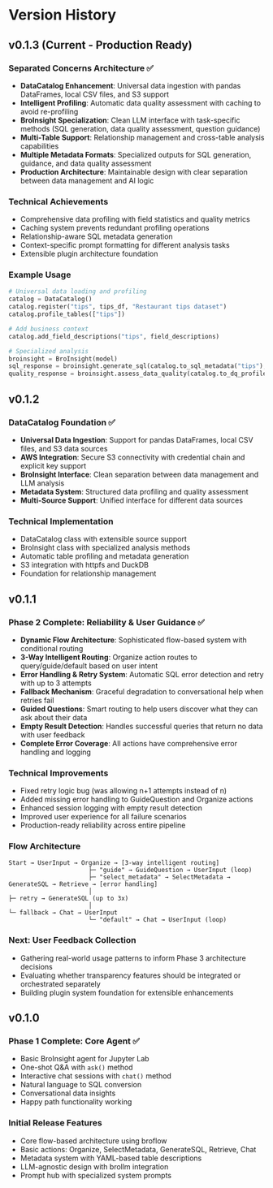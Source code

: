 # Version History

## v0.1.3 (Current - Production Ready)

### Separated Concerns Architecture ✅
- **DataCatalog Enhancement**: Universal data ingestion with pandas DataFrames, local CSV files, and S3 support
- **Intelligent Profiling**: Automatic data quality assessment with caching to avoid re-profiling
- **BroInsight Specialization**: Clean LLM interface with task-specific methods (SQL generation, data quality assessment, question guidance)
- **Multi-Table Support**: Relationship management and cross-table analysis capabilities
- **Multiple Metadata Formats**: Specialized outputs for SQL generation, guidance, and data quality assessment
- **Production Architecture**: Maintainable design with clear separation between data management and AI logic

### Technical Achievements
- Comprehensive data profiling with field statistics and quality metrics
- Caching system prevents redundant profiling operations
- Relationship-aware SQL metadata generation
- Context-specific prompt formatting for different analysis tasks
- Extensible plugin architecture foundation

### Example Usage
```python
# Universal data loading and profiling
catalog = DataCatalog()
catalog.register("tips", tips_df, "Restaurant tips dataset")
catalog.profile_tables(["tips"])

# Add business context
catalog.add_field_descriptions("tips", field_descriptions)

# Specialized analysis
broinsight = BroInsight(model)
sql_response = broinsight.generate_sql(catalog.to_sql_metadata("tips"), "What's the average tip?")
quality_response = broinsight.assess_data_quality(catalog.to_dq_profile("tips"), "Is my data clean?")
```

## v0.1.2

### DataCatalog Foundation ✅
- **Universal Data Ingestion**: Support for pandas DataFrames, local CSV files, and S3 data sources
- **AWS Integration**: Secure S3 connectivity with credential chain and explicit key support
- **BroInsight Interface**: Clean separation between data management and LLM analysis
- **Metadata System**: Structured data profiling and quality assessment
- **Multi-Source Support**: Unified interface for different data sources

### Technical Implementation
- DataCatalog class with extensible source support
- BroInsight class with specialized analysis methods
- Automatic table profiling and metadata generation
- S3 integration with httpfs and DuckDB
- Foundation for relationship management

## v0.1.1

### Phase 2 Complete: Reliability & User Guidance ✅
- **Dynamic Flow Architecture**: Sophisticated flow-based system with conditional routing
- **3-Way Intelligent Routing**: Organize action routes to query/guide/default based on user intent
- **Error Handling & Retry System**: Automatic SQL error detection and retry with up to 3 attempts
- **Fallback Mechanism**: Graceful degradation to conversational help when retries fail
- **Guided Questions**: Smart routing to help users discover what they can ask about their data
- **Empty Result Detection**: Handles successful queries that return no data with user feedback
- **Complete Error Coverage**: All actions have comprehensive error handling and logging

### Technical Improvements
- Fixed retry logic bug (was allowing n+1 attempts instead of n)
- Added missing error handling to GuideQuestion and Organize actions
- Enhanced session logging with empty result detection
- Improved user experience for all failure scenarios
- Production-ready reliability across entire pipeline

### Flow Architecture
```
Start → UserInput → Organize → [3-way intelligent routing]
                      ├─ "guide" → GuideQuestion → UserInput (loop)
                      ├─ "select_metadata" → SelectMetadata → GenerateSQL → Retrieve → [error handling]
                      │                                                        ├─ retry → GenerateSQL (up to 3x)
                      │                                                        └─ fallback → Chat → UserInput
                      └─ "default" → Chat → UserInput (loop)
```

### Next: User Feedback Collection
- Gathering real-world usage patterns to inform Phase 3 architecture decisions
- Evaluating whether transparency features should be integrated or orchestrated separately
- Building plugin system foundation for extensible enhancements

## v0.1.0

### Phase 1 Complete: Core Agent ✅
- Basic BroInsight agent for Jupyter Lab
- One-shot Q&A with `ask()` method
- Interactive chat sessions with `chat()` method
- Natural language to SQL conversion
- Conversational data insights
- Happy path functionality working

### Initial Release Features
- Core flow-based architecture using broflow
- Basic actions: Organize, SelectMetadata, GenerateSQL, Retrieve, Chat
- Metadata system with YAML-based table descriptions
- LLM-agnostic design with brollm integration
- Prompt hub with specialized system prompts